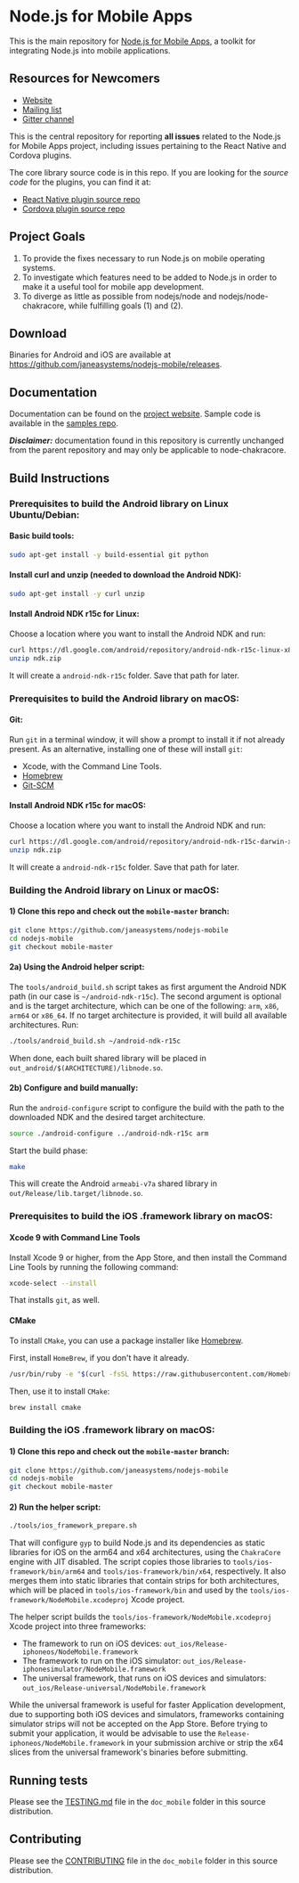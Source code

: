Node.js for Mobile Apps
====================================

This is the main repository for [Node.js for Mobile Apps](https://code.janeasystems.com/nodejs-mobile), a toolkit for integrating Node.js into mobile applications.

## Resources for Newcomers
* [Website](https://code.janeasystems.com/nodejs-mobile)
* [Mailing list](https://groups.google.com/group/nodejs-mobile)
* [Gitter channel](https://gitter.im/nodejs-mobile/community)

This is the central repository for reporting **all issues** related to the Node.js for Mobile Apps project, including issues pertaining to the React Native and Cordova plugins. 

The core library source code is in this repo. If you are looking for the *source code* for the plugins, you can find it at:

* [React Native plugin source repo](https://github.com/janeasystems/nodejs-mobile-react-native)
* [Cordova plugin source repo](https://github.com/janeasystems/nodejs-mobile-cordova)


## Project Goals

1. To provide the fixes necessary to run Node.js on mobile operating systems.
1. To investigate which features need to be added to Node.js in order to make it a useful tool for mobile app development.
1. To diverge as little as possible from nodejs/node and nodejs/node-chakracore, while fulfilling goals (1) and (2).

## Download
Binaries for Android and iOS are available at https://github.com/janeasystems/nodejs-mobile/releases.

## Documentation
Documentation can be found on the [project website](https://code.janeasystems.com/nodejs-mobile). Sample code is available in the [samples repo](https://github.com/janeasystems/nodejs-mobile-samples/).

***Disclaimer:***  documentation found in this repository is currently unchanged from the parent repository and may only be applicable to node-chakracore.

## Build Instructions

### Prerequisites to build the Android library on Linux Ubuntu/Debian:

#### Basic build tools:
```sh
sudo apt-get install -y build-essential git python
```

#### Install curl and unzip (needed to download the Android NDK):
```sh
sudo apt-get install -y curl unzip
```

#### Install Android NDK r15c for Linux:
Choose a location where you want to install the Android NDK and run:
```sh
curl https://dl.google.com/android/repository/android-ndk-r15c-linux-x86_64.zip -o ndk.zip
unzip ndk.zip
```
It will create a `android-ndk-r15c` folder. Save that path for later.

### Prerequisites to build the Android library on macOS:

#### Git:

Run `git` in a terminal window, it will show a prompt to install it if not already present.
As an alternative, installing one of these will install `git`:
* Xcode, with the Command Line Tools.
* [Homebrew](https://brew.sh/)
* [Git-SCM](https://git-scm.com/download/mac)

#### Install Android NDK r15c for macOS:
Choose a location where you want to install the Android NDK and run:
```sh
curl https://dl.google.com/android/repository/android-ndk-r15c-darwin-x86_64.zip -o ndk.zip
unzip ndk.zip
```
It will create a `android-ndk-r15c` folder. Save that path for later.

### Building the Android library on Linux or macOS:

#### 1) Clone this repo and check out the `mobile-master` branch:

```sh
git clone https://github.com/janeasystems/nodejs-mobile
cd nodejs-mobile
git checkout mobile-master
```

#### 2a) Using the Android helper script:

The `tools/android_build.sh` script takes as first argument the Android NDK path (in our case is `~/android-ndk-r15c`). The second argument is optional and is the target architecture, which can be one of the following: `arm`, `x86`, `arm64` or `x86_64`. If no target architecture is provided, it will build all available architectures.
Run:

```sh
./tools/android_build.sh ~/android-ndk-r15c
```

When done, each built shared library will be placed in `out_android/$(ARCHITECTURE)/libnode.so`.

#### 2b) Configure and build manually:
Run the `android-configure` script to configure the build with the path to the downloaded NDK and the desired target architecture.

```sh
source ./android-configure ../android-ndk-r15c arm
```

Start the build phase:
```sh
make
```

This will create the Android `armeabi-v7a` shared library in `out/Release/lib.target/libnode.so`.

### Prerequisites to build the iOS .framework library on macOS:

#### Xcode 9 with Command Line Tools

Install Xcode 9 or higher, from the App Store, and then install the Command Line Tools by running the following command:

```sh
xcode-select --install
```

That installs `git`, as well.

#### CMake

To install `CMake`, you can use a package installer like [Homebrew](https://brew.sh/).

First, install `HomeBrew`, if you don't have it already.

```sh
/usr/bin/ruby -e "$(curl -fsSL https://raw.githubusercontent.com/Homebrew/install/master/install)"
```

Then, use it to install `CMake`:

```sh
brew install cmake
```

### Building the iOS .framework library on macOS:

#### 1) Clone this repo and check out the `mobile-master` branch:

```sh
git clone https://github.com/janeasystems/nodejs-mobile
cd nodejs-mobile
git checkout mobile-master
```

#### 2) Run the helper script:

```sh
./tools/ios_framework_prepare.sh
```

That will configure `gyp` to build Node.js and its dependencies as static libraries for iOS on the arm64 and x64 architectures, using the `ChakraCore` engine with JIT disabled. The script copies those libraries to `tools/ios-framework/bin/arm64` and `tools/ios-framework/bin/x64`, respectively. It also merges them into static libraries that contain strips for both architectures, which will be placed in `tools/ios-framework/bin` and used by the `tools/ios-framework/NodeMobile.xcodeproj` Xcode project.

The helper script builds the `tools/ios-framework/NodeMobile.xcodeproj` Xcode project into three frameworks:
  - The framework to run on iOS devices: `out_ios/Release-iphoneos/NodeMobile.framework`
  - The framework to run on the iOS simulator: `out_ios/Release-iphonesimulator/NodeMobile.framework`
  - The universal framework, that runs on iOS devices and simulators: `out_ios/Release-universal/NodeMobile.framework`

While the universal framework is useful for faster Application development, due to supporting both iOS devices and simulators, frameworks containing simulator strips will not be accepted on the App Store. Before trying to submit your application, it would be advisable to use the `Release-iphoneos/NodeMobile.framework` in your submission archive or strip the x64 slices from the universal framework's binaries before submitting.

## Running tests
Please see the [TESTING.md](https://github.com/janeasystems/nodejs-mobile/blob/mobile-master/doc_mobile/TESTING.md) file in the `doc_mobile` folder in this source distribution.

## Contributing
Please see the [CONTRIBUTING](https://github.com/janeasystems/nodejs-mobile/blob/mobile-master/doc_mobile/CONTRIBUTING.md) file in the `doc_mobile` folder in this source distribution.

